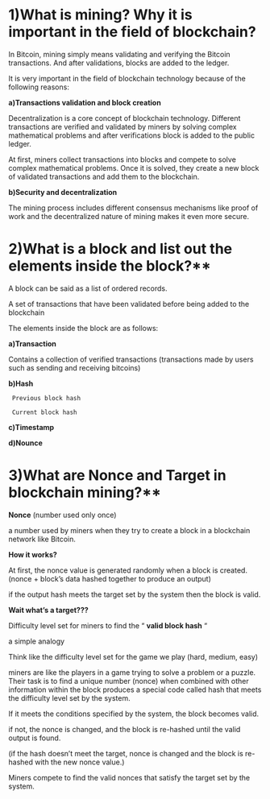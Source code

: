 # 1)What is mining? Why it is important in the field of blockchain?

In Bitcoin, mining simply means validating and verifying the Bitcoin transactions. And after validations, blocks are added to the ledger.

It is very important in the field of blockchain technology because of the following reasons:

**a)Transactions validation and block creation**

Decentralization is a core concept of blockchain technology. Different transactions are verified and validated by miners by solving complex mathematical problems and after verifications block is added to the public ledger.

At first, miners collect transactions into blocks and compete to solve complex mathematical problems. Once it is solved, they create a new block of validated transactions and add them to the blockchain.

**b)Security and decentralization**

The mining process includes different consensus mechanisms like proof of work and the decentralized nature of mining makes it even more secure.


# 2)What is a block and list out the elements inside the block?**

A block can be said as a list of ordered records.

A set of transactions that have been validated before being added to the blockchain

The elements inside the block are as follows:

**a)Transaction**

Contains a collection of verified transactions (transactions made by users such as sending and receiving bitcoins)

**b)Hash**

     Previous block hash

     Current block hash

**c)Timestamp**

**d)Nounce**



# 3)What are Nonce and Target in blockchain mining?**

**Nonce** (number used only once)

a number used by miners when they try to create a block in a blockchain network like Bitcoin.

**How it works?**

At first, the nonce value is generated randomly when a block is created. (nonce + block’s data hashed together to produce an output)

if the output hash meets the target set by the system then the block is valid.

**Wait what’s a target???**

Difficulty level set for miners to find the “ **valid block hash** “

a simple analogy 

Think like the difficulty level set for the game we play (hard, medium, easy)

miners are like the players in a game trying to solve a problem or a puzzle. Their task is to find a unique number (nonce)  when combined with other information within the block produces a special code called hash that meets the difficulty level set by the system.

If it meets the conditions specified by the system, the block becomes valid.

if not, the nonce is changed, and the block is re-hashed until the valid output is found.

(if the hash doesn’t meet the target, nonce is changed and the block is re-hashed with the new nonce value.)

Miners compete to find the valid nonces that satisfy the target set by the system.
